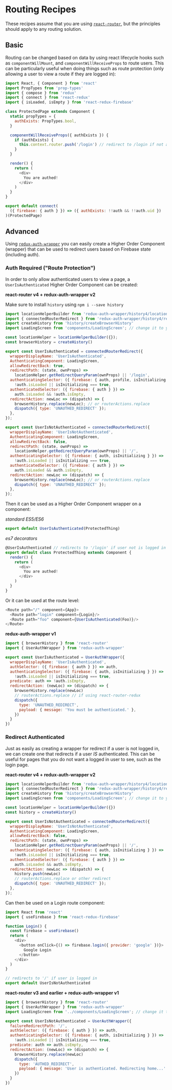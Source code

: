 # Routing Recipes

These recipes assume that you are using [`react-router`](https://github.com/ReactTraining/react-router), but the principles should apply to any routing solution.

## Basic

Routing can be changed based on data by using react lifecycle hooks such as `componentWillMount`, and `componentWillReceiveProps` to route users. This can be particularly useful when doing things such as route protection (only allowing a user to view a route if they are logged in):

```javascript
import React, { Component } from 'react'
import PropTypes from 'prop-types'
import { compose } from 'redux'
import { connect } from 'react-redux'
import { isLoaded, isEmpty } from 'react-redux-firebase'

class ProtectedPage extends Component {
  static propTypes = {
    authExists: PropTypes.bool,
  }

  componentWillReceiveProps({ authExists }) {
    if (authExists) {
      this.context.router.push('/login') // redirect to /login if not authed
    }
  }

  render() {
    return (
      <div>
        You are authed!
      </div>
    )
  }
}

export default connect(
  ({ firebase: { auth } }) => ({ authExists: !!auth && !!auth.uid })
)(ProtectedPage)
```

## Advanced

Using [`redux-auth-wrapper`](https://github.com/mjrussell/redux-auth-wrapper) you can easily create a Higher Order Component (wrapper) that can be used to redirect users based on Firebase state (including auth).

### Auth Required ("Route Protection")

In order to only allow authenticated users to view a page, a `UserIsAuthenticated` Higher Order Component can be created:


**react-router v4 + redux-auth-wrapper v2**

Make sure to install `history` using `npm i --save history`

```javascript
import locationHelperBuilder from 'redux-auth-wrapper/history4/locationHelper';
import { connectedRouterRedirect } from 'redux-auth-wrapper/history4/redirect'
import createHistory from 'history/createBrowserHistory'
import LoadingScreen from 'components/LoadingScreen'; // change it to your custom component

const locationHelper = locationHelperBuilder({});
const browserHistory = createHistory()

export const UserIsAuthenticated = connectedRouterRedirect({
  wrapperDisplayName: 'UserIsAuthenticated',
  AuthenticatingComponent: LoadingScreen,
  allowRedirectBack: true,
  redirectPath: (state, ownProps) =>
    locationHelper.getRedirectQueryParam(ownProps) || '/login',
  authenticatingSelector: ({ firebase: { auth, profile, isInitializing } }) =>
    !auth.isLoaded || isInitializing === true,
  authenticatedSelector: ({ firebase: { auth } }) =>
    auth.isLoaded && !auth.isEmpty,
  redirectAction: newLoc => (dispatch) => {
    browserHistory.replace(newLoc); // or routerActions.replace
    dispatch({ type: 'UNAUTHED_REDIRECT' });
  },
});

export const UserIsNotAuthenticated = connectedRouterRedirect({
  wrapperDisplayName: 'UserIsNotAuthenticated',
  AuthenticatingComponent: LoadingScreen,
  allowRedirectBack: false,
  redirectPath: (state, ownProps) =>
    locationHelper.getRedirectQueryParam(ownProps) || '/',
  authenticatingSelector: ({ firebase: { auth, isInitializing } }) =>
    !auth.isLoaded || isInitializing === true,
  authenticatedSelector: ({ firebase: { auth } }) =>
    auth.isLoaded && auth.isEmpty,
  redirectAction: newLoc => (dispatch) => {
    browserHistory.replace(newLoc); // or routerActions.replace
    dispatch({ type: 'UNAUTHED_REDIRECT' });
  },
});
```

Then it can be used as a Higher Order Component wrapper on a component:

*standard ES5/ES6*

```javascript
export default UserIsAuthenticated(ProtectedThing)
```

*es7 decorators*

```javascript
@UserIsAuthenticated // redirects to '/login' if user not is logged in
export default class ProtectedThing extends Component {
  render() {
    return (
      <div>
        You are authed!
      </div>
    )
  }
}
```

Or it can be used at the route level:

```javascript
<Route path="/" component={App}>
  <Route path="login" component={Login}/>
  <Route path="foo" component={UserIsAuthenticated(Foo)}/>
</Route>
```


**redux-auth-wrapper v1**

```javascript
import { browserHistory } from 'react-router'
import { UserAuthWrapper } from 'redux-auth-wrapper'

export const UserIsAuthenticated = UserAuthWrapper({
  wrapperDisplayName: 'UserIsAuthenticated',
  authSelector: ({ firebase: { auth } }) => auth,
  authenticatingSelector: ({ firebase: { auth, isInitializing } }) =>
    !auth.isLoaded || isInitializing === true,
  predicate: auth => !auth.isEmpty,
  redirectAction: (newLoc) => (dispatch) => {
    browserHistory.replace(newLoc)
    // routerActions.replace // if using react-router-redux
    dispatch({
      type: 'UNAUTHED_REDIRECT',
      payload: { message: 'You must be authenticated.' },
    })
  }
})
```

### Redirect Authenticated

Just as easily as creating a wrapper for redirect if a user is not logged in, we can create one that redirects if a user *IS* authenticated. This can be useful for pages that you do not want a logged in user to see, such as the login page.

**react-router v4 + redux-auth-wrapper v2**

```js
import locationHelperBuilder from 'redux-auth-wrapper/history4/locationHelper';
import { connectedRouterRedirect } from 'redux-auth-wrapper/history4/redirect'
import createHistory from 'history/createBrowserHistory'
import LoadingScreen from 'components/LoadingScreen'; // change it to your custom component

const locationHelper = locationHelperBuilder({})
const history = createHistory()

export const UserIsNotAuthenticated = connectedRouterRedirect({
  wrapperDisplayName: 'UserIsNotAuthenticated',
  AuthenticatingComponent: LoadingScreen,
  allowRedirectBack: false,
  redirectPath: (state, ownProps) =>
    locationHelper.getRedirectQueryParam(ownProps) || '/',
  authenticatingSelector: ({ firebase: { auth, isInitializing } }) =>
    !auth.isLoaded || isInitializing === true,
  authenticatedSelector: ({ firebase: { auth } }) =>
    auth.isLoaded && auth.isEmpty,
  redirectAction: newLoc => (dispatch) => {
    history.push(newLoc)
    // routerActions.replace or other redirect
    dispatch({ type: 'UNAUTHED_REDIRECT' });
  },
});
```

Can then be used on a Login route component:

```javascript
import React from 'react'
import { useFirebase } from 'react-redux-firebase'

function Login() {
  const firebase = useFirebase()
  return (
    <div>
      <button onClick={() => firebase.login({ provider: 'google' })}>
        Google Login
      </button>
    </div>
  )
}

// redirects to '/' if user is logged in
export default UserIsNotAuthenticated
```

**react-router v3 and earlier + redux-auth-wrapper v1**

```javascript
import { browserHistory } from 'react-router'
import { UserAuthWrapper } from 'redux-auth-wrapper'
import LoadingScreen from '../components/LoadingScreen'; // change it to your custom component

export const UserIsNotAuthenticated = UserAuthWrapper({
  failureRedirectPath: '/',
  authSelector: ({ firebase: { auth } }) => auth,
  authenticatingSelector: ({ firebase: { auth, isInitializing } }) =>
    !auth.isLoaded || isInitializing === true,
  predicate: auth => auth.isEmpty,
  redirectAction: (newLoc) => (dispatch) => {
    browserHistory.replace(newLoc)
    dispatch({
      type: 'AUTHED_REDIRECT',
      payload: { message: 'User is authenticated. Redirecting home...' }
    })
  }
})
```
